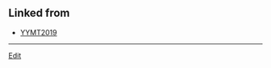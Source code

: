 ## Linked from

* [YYMT2019](YYMT2019.md)


----
[Edit](https://github.com/vitroid/vitroid.github.io/edit/master/MD/zeoliticice.md)

